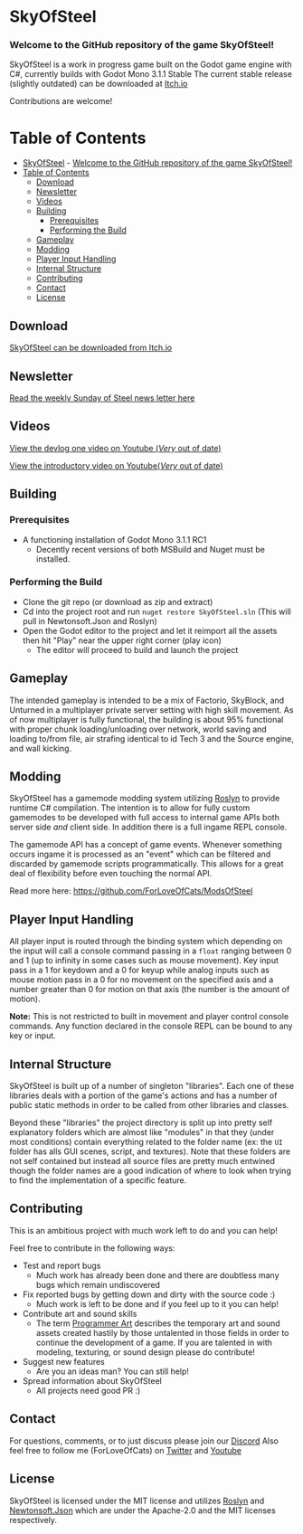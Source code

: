 # SkyOfSteel

### Welcome to the GitHub repository of the game SkyOfSteel!

SkyOfSteel is a work in progress game built on the Godot game engine with C#, currently builds with Godot Mono 3.1.1 Stable
The current stable release (slightly outdated) can be downloaded at [Itch.io](https://forloveofcats.itch.io/skyofsteel "Itch.io link")

Contributions are welcome!


# Table of Contents
- [SkyOfSteel](#skyofsteel)
        - [Welcome to the GitHub repository of the game SkyOfSteel!](#welcome-to-the-github-repository-of-the-game-skyofsteel)
- [Table of Contents](#table-of-contents)
    - [Download](#download)
    - [Newsletter](#newsletter)
    - [Videos](#videos)
    - [Building](#building)
        - [Prerequisites](#prerequisites)
        - [Performing the Build](#performing-the-build)
    - [Gameplay](#gameplay)
    - [Modding](#modding)
    - [Player Input Handling](#player-input-handling)
    - [Internal Structure](#internal-structure)
    - [Contributing](#contributing)
    - [Contact](#contact)
    - [License](#license)


## Download
[SkyOfSteel can be downloaded from Itch.io](https://forloveofcats.itch.io/skyofsteel "Itch.io link")


## Newsletter
[Read the weekly Sunday of Steel news letter here](https://medium.com/@ForLoveOfCats "Sunday of Steel Medium link")


## Videos
[View the devlog one video on Youtube (*Very* out of date)](https://www.youtube.com/watch?v=k-LEUnC75ug "Devlog one video link")

[View the introductory video on Youtube(*Very* out of date)](https://www.youtube.com/watch?v=zhd9OqqL-9Q "Out of date introductory video link")


## Building

### Prerequisites

* A functioning installation of Godot Mono 3.1.1 RC1
  * Decently recent versions of both MSBuild and Nuget must be installed.


### Performing the Build

* Clone the git repo (or download as zip and extract)
* Cd into the project root and run `nuget restore SkyOfSteel.sln` (This will pull in Newtonsoft.Json and Roslyn)
* Open the Godot editor to the project and let it reimport all the assets then hit "Play" near the upper right corner (play icon)
  * The editor will proceed to build and launch the project



## Gameplay

The intended gameplay is intended to be a mix of Factorio, SkyBlock, and Unturned in a
multiplayer private server setting with high skill movement. As of now multiplayer is fully
functional, the building is about 95% functional with proper chunk loading/unloading
over network, world saving and loading to/from file, air strafing identical to id Tech 3
and the Source engine, and wall kicking.



## Modding

SkyOfSteel has a gamemode modding system utilizing [Roslyn](https://github.com/dotnet/roslyn "Roslyn Github Page") to provide runtime
C# compilation. The intention is to allow for fully custom gamemodes to be developed with full access to internal game APIs both
server side *and* client side. In addition there is a full ingame REPL console.

The gamemode API has a concept of game events. Whenever something occurs ingame it is
processed as an "event" which can be filtered and discarded by gamemode scripts programmatically.
This allows for a great deal of flexibility before even touching the normal API.

Read more here: https://github.com/ForLoveOfCats/ModsOfSteel



## Player Input Handling

All player input is routed through the binding system which depending on the input will call
a console command passing in a `float` ranging between 0 and 1 (up to infinity in some cases
such as mouse movement). Key input pass in a 1 for keydown and a 0 for keyup while analog
inputs such as mouse motion pass in a 0 for no movement on the specified axis and a number
greater than 0 for motion on that axis (the number is the amount of motion).

**Note:** This is not restricted to built in movement and player control console commands.
Any function declared in the console REPL can be bound to any key or input.



## Internal Structure

SkyOfSteel is built up of a number of singleton "libraries". Each one of these libraries deals
with a portion of the game's actions and has a number of public static methods in order to be
called from other libraries and classes.

Beyond these "libraries" the project directory is split up into pretty self explanatory folders
which are almost like "modules" in that they (under most conditions) contain everything related
to the folder name (ex: the `UI` folder has alls GUI scenes, script, and textures). Note that
these folders are not self contained but instead all source files are pretty much entwined though
the folder names are a good indication of where to look when trying to find the implementation
of a specific feature.



## Contributing

This is an ambitious project with much work left to do and you can help!

Feel free to contribute in the following ways:

* Test and report bugs
  * Much work has already been done and there are doubtless many bugs which remain undiscovered
* Fix reported bugs by getting down and dirty with the source code :)
  * Much work is left to be done and if you feel up to it you can help!
* Contribute art and sound skills
  * The term [Programmer Art](https://en.wikipedia.org/wiki/Programmer_art "Wikipedia page on Programmer Art")
describes the temporary art and sound assets created hastily by those untalented in those fields in
order to continue the development of a game. If you are talented in with modeling, texturing, or sound
design please do contribute!
* Suggest new features
  * Are you an ideas man? You can still help!
* Spread information about SkyOfSteel
  * All projects need good PR :)



## Contact
For questions, comments, or to just discuss please join our
[Discord](https://www.discord.gg/Ag5Yckw "Discord Server Invite Link")
Also feel free to follow me (ForLoveOfCats) on
[Twitter](https://twitter.com/ForLoveOfCats "ForLoveOfCats Twitter Page") and
[Youtube](https://www.youtube.com/channel/UCbqt-FR7-S2gTWMw0BCEkaw "ForLoveOfCats Youtube Channel")



## License

SkyOfSteel is licensed under the MIT license and utilizes
[Roslyn](https://github.com/dotnet/roslyn "Roslyn Github Page")
and [Newtonsoft.Json](https://github.com/JamesNK/Newtonsoft.Json)
which are under the Apache-2.0 and the MIT licenses respectively.
